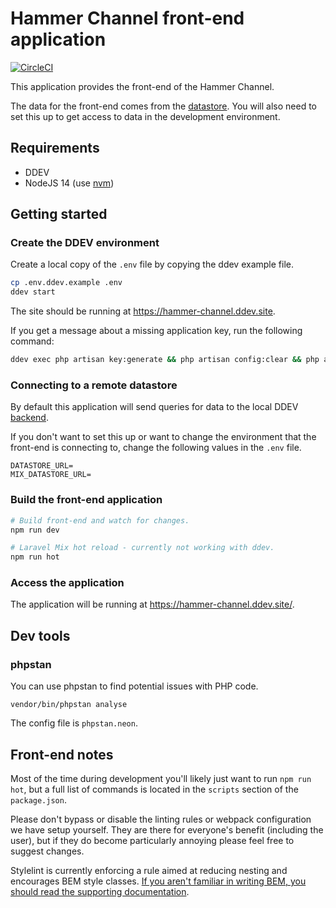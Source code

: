 # Hammer Channel front-end application

[![CircleCI](https://circleci.com/gh/HammerMuseum/hammer-video/tree/develop.svg?style=svg&circle-token=cb38c33f1816b91c8cbc3a79ff2c75ebb36e9a8f)](https://circleci.com/gh/HammerMuseum/hammer-video/tree/develop)

This application provides the front-end of the Hammer Channel.

The data for the front-end comes from the [datastore](https://github.com/hammermuseum/hammer-datastore).
You will also need to set this up to get access to data in the development environment.

## Requirements

- DDEV
- NodeJS 14 (use [nvm](https://github.com/nvm-sh/nvm/blob/master/README.md#intro))

## Getting started

### Create the DDEV environment

Create a local copy of the `.env` file by copying the ddev example file.

```sh
cp .env.ddev.example .env
ddev start
```

The site should be running at <https://hammer-channel.ddev.site>.

If you get a message about a missing application key, run the following command:

```sh
ddev exec php artisan key:generate && php artisan config:clear && php artisan config:cache
```

### Connecting to a remote datastore

By default this application will send queries for data to the local
DDEV [backend](https://github.com/hammermuseum/hammer-datastore).

If you don't want to set this up or want to change the environment that
the front-end is connecting to, change the following values in the `.env` file.

```env
DATASTORE_URL=
MIX_DATASTORE_URL=
```

### Build the front-end application

```sh
# Build front-end and watch for changes.
npm run dev

# Laravel Mix hot reload - currently not working with ddev.
npm run hot
```

### Access the application

The application will be running at <https://hammer-channel.ddev.site/>.

## Dev tools

### phpstan

You can use phpstan to find potential issues with PHP code.

`vendor/bin/phpstan analyse`

The config file is `phpstan.neon`.

## Front-end notes

Most of the time during development you'll likely just want to run `npm run hot`, but
a full list of commands is located in the `scripts` section of the `package.json`.

Please don't bypass or disable the linting rules or webpack configuration we have setup
yourself. They are there for everyone's benefit (including the user), but if they do
become particularly annoying please feel free to suggest changes.

Stylelint is currently enforcing a rule aimed at reducing nesting and encourages BEM
style classes. [If you aren't familiar in writing BEM, you should read the
supporting documentation](./docs/BEM.md).
